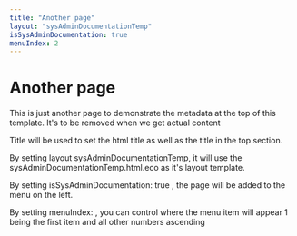 ```yaml
---
title: "Another page"
layout: "sysAdminDocumentationTemp"
isSysAdminDocumentation: true
menuIndex: 2
---
```


# Another page

This is just another page to demonstrate the metadata at the top of this template. It's to be removed when we get actual content

Title will be used to set the html title as well as the title in the top section.

By setting layout sysAdminDocumentationTemp, it will use the sysAdminDocumentationTemp.html.eco as it's layout template.

By setting isSysAdminDocumentation: true , the page will be added to the menu on the left.

By setting menuIndex: <number> , you can control where the menu item will appear 1 being the first item and all other numbers ascending
